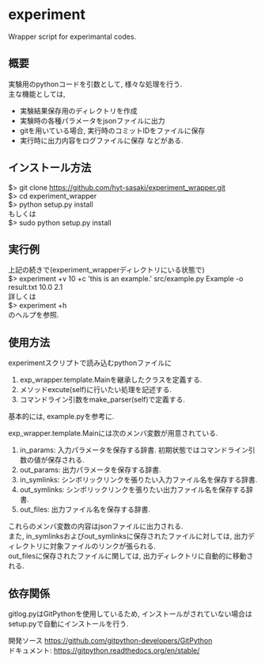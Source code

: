 # experiment
Wrapper script for experimantal codes.

## 概要
実験用のpythonコードを引数として, 様々な処理を行う.  
主な機能としては,  
- 実験結果保存用のディレクトリを作成
- 実験時の各種パラメータをjsonファイルに出力
- gitを用いている場合, 実行時のコミットIDをファイルに保存
- 実行時に出力内容をログファイルに保存
などがある.  

## インストール方法
$> git clone https://github.com/hyt-sasaki/experiment_wrapper.git  
$> cd experiment_wrapper  
$> python setup.py install  
    もしくは  
$> sudo python setup.py install  

## 実行例
上記の続きで(experiment_wrapperディレクトリにいる状態で)  
$> experiment +v 10 +c 'this is an example.' src/example.py Example -o result.txt 10.0 2.1  
詳しくは  
$> experiment +h  
のヘルプを参照.

## 使用方法
experimentスクリプトで読み込むpythonファイルに  
1. exp_wrapper.template.Mainを継承したクラスを定義する.  
2. メソッドexcute(self)に行いたい処理を記述する.  
3. コマンドライン引数をmake_parser(self)で定義する.

基本的には, example.pyを参考に.  

exp_wrapper.template.Mainには次のメンバ変数が用意されている.  
1. in_params: 入力パラメータを保存する辞書. 初期状態ではコマンドライン引数の値が保存される.  
2. out_params: 出力パラメータを保存する辞書.  
3. in_symlinks: シンボリックリンクを張りたい入力ファイル名を保存する辞書.  
4. out_symlinks: シンボリックリンクを張りたい出力ファイル名を保存する辞書.  
5. out_files: 出力ファイル名を保存する辞書.  

これらのメンバ変数の内容はjsonファイルに出力される.  
また, in_symlinksおよびout_symlinksに保存されたファイルに対しては, 出力ディレクトリに対象ファイルのリンクが張られる.  
out_filesに保存されたファイルに関しては, 出力ディレクトリに自動的に移動される.  
## 依存関係
gitlog.pyはGitPythonを使用しているため,
インストールがされていない場合はsetup.pyで自動にインストールを行う.

開発ソース
https://github.com/gitpython-developers/GitPython  
ドキュメント:
https://gitpython.readthedocs.org/en/stable/
